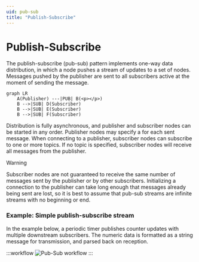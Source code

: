 ```yaml
---
uid: pub-sub
title: "Publish-Subscribe"
---
```


# Publish-Subscribe

The publish-subscribe (pub-sub) pattern implements one-way data distribution, in which a <xref href="Bonsai.ZeroMQ.Publisher"/> node pushes a stream of updates to a set of <xref href="Bonsai.ZeroMQ.Subscriber"/> nodes. Messages pushed by the publisher are sent to all subscribers active at the moment of sending the message.

```mermaid
graph LR
    A(Publisher) ---|PUB| B(<p></p>)
    B -->|SUB| D(Subscriber)
    B -->|SUB| E(Subscriber)
    B -->|SUB| F(Subscriber)
```

Distribution is fully asynchronous, and publisher and subscriber nodes can be started in any order. Publisher nodes may specify a <xref href="Bonsai.ZeroMQ.Publisher.Topic"/> for each sent message. When connecting to a publisher, subscriber nodes can subscribe to one or more topics. If no topic is specified, subscriber nodes will receive all messages from the publisher.

> [!Warning]
> Subscriber nodes are not guaranteed to receive the same number of messages sent by the publisher or by other subscribers. Initializing a connection to the publisher can take long enough that messages already being sent are lost, so it is best to assume that pub-sub streams are infinite streams with no beginning or end.

### **Example:** Simple publish-subscribe stream

In the example below, a periodic timer publishes counter updates with multiple downstream subscribers. The numeric data is formatted as a string message for transmission, and parsed back on reception.

:::workflow
![Pub-Sub workflow](~/workflows/pub-sub.bonsai)
:::
